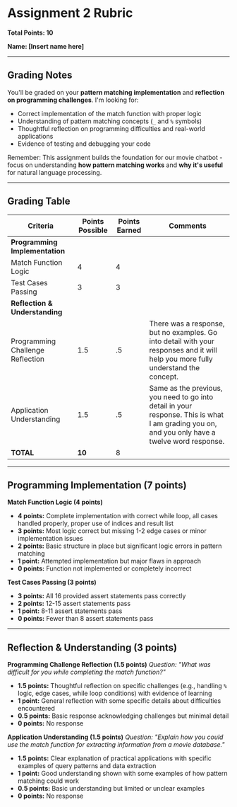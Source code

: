 # Assignment 2 Rubric
**Total Points: 10**

**Name: [Insert name here]**

---

## Grading Notes

You'll be graded on your **pattern matching implementation** and **reflection on programming challenges**. I'm looking for:
- Correct implementation of the match function with proper logic
- Understanding of pattern matching concepts (`_` and `%` symbols)
- Thoughtful reflection on programming difficulties and real-world applications
- Evidence of testing and debugging your code

Remember: This assignment builds the foundation for our movie chatbot - focus on understanding **how pattern matching works** and **why it's useful** for natural language processing.

---

## Grading Table

| Criteria | Points Possible | Points Earned | Comments |
|----------|----------------|---------------|----------|
| **Programming Implementation** | | | |
| Match Function Logic | 4 | 4 | |
| Test Cases Passing | 3 | 3 | |
| **Reflection & Understanding** | | | |
| Programming Challenge Reflection | 1.5 | .5 | There was a response, but no examples.  Go into detail with your responses and it will help you more fully understand the concept. |
| Application Understanding | 1.5 | .5 | Same as the previous, you need to go into detail in your response. This is what I am grading you on, and you only have a twelve word response. |
| **TOTAL** | **10** | 8 | |

---

## Programming Implementation (7 points)

**Match Function Logic (4 points)**
- **4 points:** Complete implementation with correct while loop, all cases handled properly, proper use of indices and result list
- **3 points:** Most logic correct but missing 1-2 edge cases or minor implementation issues
- **2 points:** Basic structure in place but significant logic errors in pattern matching
- **1 point:** Attempted implementation but major flaws in approach
- **0 points:** Function not implemented or completely incorrect

**Test Cases Passing (3 points)**
- **3 points:** All 16 provided assert statements pass correctly
- **2 points:** 12-15 assert statements pass
- **1 point:** 8-11 assert statements pass  
- **0 points:** Fewer than 8 assert statements pass

---

## Reflection & Understanding (3 points)

**Programming Challenge Reflection (1.5 points)**
*Question: "What was difficult for you while completing the match function?"*
- **1.5 points:** Thoughtful reflection on specific challenges (e.g., handling `%` logic, edge cases, while loop conditions) with evidence of learning
- **1 point:** General reflection with some specific details about difficulties encountered
- **0.5 points:** Basic response acknowledging challenges but minimal detail
- **0 points:** No response

**Application Understanding (1.5 points)**
*Question: "Explain how you could use the match function for extracting information from a movie database."*
- **1.5 points:** Clear explanation of practical applications with specific examples of query patterns and data extraction
- **1 point:** Good understanding shown with some examples of how pattern matching could work
- **0.5 points:** Basic understanding but limited or unclear examples
- **0 points:** No response 